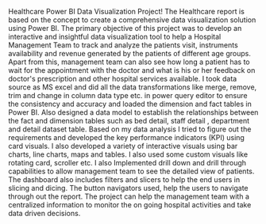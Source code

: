 Healthcare Power BI Data Visualization Project!
The Healthcare report is based on the concept to create a comprehensive data visualization solution using Power BI.
The primary objective of this project was to develop an interactive and insightful data visualization tool to help a Hospital Management Team to track and analyze the patients visit, instruments availability and revenue generated by the patients of different age groups. Apart from this, management team can also see how long a patient has to wait for the appointment with the doctor and what is his or her feedback on doctor's prescription and other hospital services available.
I took data source as MS excel and did all the data transformations like merge, remove, trim and change in column data type etc. in power query editor to ensure the consistency and accuracy and loaded the dimension and fact tables in Power BI.
Also designed a data model to establish the relationships between the fact and dimension tables such as bed detail, staff detail , department and detail dataset table.
Based on my data analysis I tried to figure out the requirements and developed the key performance indicators (KPI) using card visuals. I also developed a variety of interactive visuals using bar charts, line charts, maps and tables. I also used some custom visuals like rotating card, scroller etc.
I also Implemented drill down and drill through capabilities to allow management team to see the detailed view of patients. The dashboard also includes filters and slicers to help the end users in slicing and dicing. The button navigators used, help the users to navigate through out the report.
The project can help the management team with a centralized information to monitor the on going hospital activities and take data driven decisions.


